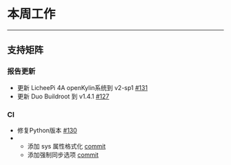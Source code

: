 # 本周工作

---

## 支持矩阵

### 报告更新

- 更新 LicheePi 4A openKylin系统到 v2-sp1 [#131](https://github.com/ruyisdk/support-matrix/pull/131)
- 更新 Duo Buildroot 到 v1.4.1 [#127](https://github.com/ruyisdk/support-matrix/pull/127)

### CI

- 修复Python版本 [#130](https://github.com/ruyisdk/support-matrix/pull/130)
- - 添加 sys 属性格式化 [commit](https://github.com/ruyisdk/support-matrix/pull/132/commits/7dee725fcd805aa7fc9d0bdd209b445b52028551)
  - 添加强制同步选项 [commit](https://github.com/ruyisdk/support-matrix/pull/132/commits/2e7d3fe6dca2870f0f3095bd38f0ec39e3f750a6)
